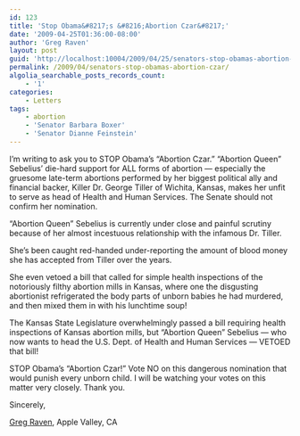 ```yaml
---
id: 123
title: 'Stop Obama&#8217;s &#8216;Abortion Czar&#8217;'
date: '2009-04-25T01:36:00-08:00'
author: 'Greg Raven'
layout: post
guid: 'http://localhost:10004/2009/04/25/senators-stop-obamas-abortion-czar/'
permalink: /2009/04/senators-stop-obamas-abortion-czar/
algolia_searchable_posts_records_count:
    - '1'
categories:
    - Letters
tags:
    - abortion
    - 'Senator Barbara Boxer'
    - 'Senator Dianne Feinstein'
---
```


I’m writing to ask you to STOP Obama’s “Abortion Czar.” “Abortion Queen” Sebelius’ die-hard support for ALL forms of abortion — especially the gruesome late-term abortions performed by her biggest political ally and financial backer, Killer Dr. George Tiller of Wichita, Kansas, makes her unfit to serve as head of Health and Human Services. The Senate should not confirm her nomination.

“Abortion Queen” Sebelius is currently under close and painful scrutiny because of her almost incestuous relationship with the infamous Dr. Tiller.

She’s been caught red-handed under-reporting the amount of blood money she has accepted from Tiller over the years.

She even vetoed a bill that called for simple health inspections of the notoriously filthy abortion mills in Kansas, where one the disgusting abortionist refrigerated the body parts of unborn babies he had murdered, and then mixed them in with his lunchtime soup!

The Kansas State Legislature overwhelmingly passed a bill requiring health inspections of Kansas abortion mills, but “Abortion Queen” Sebelius — who now wants to head the U.S. Dept. of Health and Human Services — VETOED that bill!

STOP Obama’s “Abortion Czar!” Vote NO on this dangerous nomination that would punish every unborn child. I will be watching your votes on this matter very closely. Thank you.

Sincerely,

[Greg Raven](https://www.gregraven.org/), Apple Valley, CA